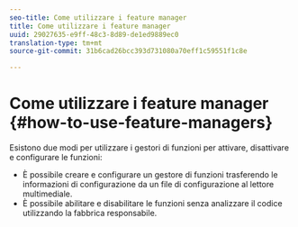 ```yaml
---
seo-title: Come utilizzare i feature manager
title: Come utilizzare i feature manager
uuid: 29027635-e9ff-48c3-8d89-de1ed9889ec0
translation-type: tm+mt
source-git-commit: 31b6cad26bcc393d731080a70eff1c59551f1c8e

---
```



# Come utilizzare i feature manager {#how-to-use-feature-managers}

Esistono due modi per utilizzare i gestori di funzioni per attivare, disattivare e configurare le funzioni:

* È possibile creare e configurare un gestore di funzioni trasferendo le informazioni di configurazione da un file di configurazione al lettore multimediale.
* È possibile abilitare e disabilitare le funzioni senza analizzare il codice utilizzando la fabbrica responsabile.

